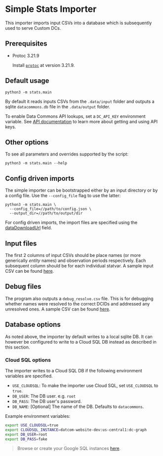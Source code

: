 # Simple Stats Importer

This importer imports input CSVs into a database which is subsequently used to serve Custom DCs.

[sqlite]: https://github.com/datacommonsorg/mixer/tree/a768446c56095aa23add8c59cf6a0630a17a726b/internal/sqlite


## Prerequisites

- Protoc 3.21.9

  Install [`protoc`](https://grpc.io/docs/protoc-installation/) at version
  3.21.9.

## Default usage

```shell
python3 -m stats.main
```

By default it reads inputs CSVs from the `.data/input` folder and outputs
a sqlite `datacommons.db` file in the `.data/output` folder.

To enable Data Commons API lookups, set a `DC_API_KEY` environment variable. See [API documentation](https://docs.datacommons.org/api/rest/v2/getting_started#authentication) to learn more about getting and using API keys.

## Other options

To see all parameters and overrides supported by the script:

```shell
python3 -m stats.main --help
```

## Config driven imports

The simple importer can be bootstrapped either by an input directory or by a config file. Use the `--config_file` flag to use the latter:

```shell
python3 -m stats.main \
  --config_file=//path/to/config.json \
  --output_dir=//path/to/output/dir
```

For config driven imports, the import files are specified using the 
[dataDownloadUrl](stats/config.md#dataDownloadUrl) field.

## Input files

The first 2 columns of input CSVs should be place names (or more generically
_entity_ names) and observation periods respectively. Each subsequent column
should be for each individual statvar. A sample input CSV can be found
[here](sample/countries/input.csv).

## Debug files

The program also outputs a `debug_resolve.csv` file. This is for debugging
whether names were resolved to the correct DCIDs and addressed any unresolved
ones. A sample CSV can be found [here](sample/countries/debug_resolve.csv).

## Database options

As noted above, the importer by default writes to a local sqlite DB.
It can however be configured to write to a Cloud SQL DB instead as described in this section.

### Cloud SQL options

The importer writes to a Cloud SQL DB if the following environment variables are specified.

* `USE_CLOUDSQL`: To make the importer use Cloud SQL, set `USE_CLOUDSQL` to `true`.
* `DB_USER`: The DB user. e.g. `root`
* `DB_PASS`: The DB user's password.
* `DB_NAME`: [Optional] The name of the DB. Defaults to `datacommons`.

Example environment variables:

```bash
export USE_CLOUDSQL=true
export CLOUDSQL_INSTANCE=datcom-website-dev:us-central1:dc-graph
export DB_USER=root
export DB_PASS=fake
```


> Browse or create your Google SQL instances [here](https://console.cloud.google.com/sql/instances).
